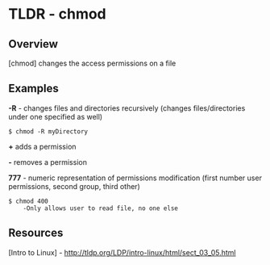 TLDR - chmod
==========

Overview
--------

[chmod] changes the access permissions on a file

Examples
--------

**-R** - changes files and directories recursively (changes files/directories under one specified as well)

	$ chmod -R myDirectory

**+** adds a permission

**-** removes a permission

**777** - numeric representation of permissions modification (first number user permissions, second group, third other)

	$ chmod 400
		-Only allows user to read file, no one else

Resources
---------

[Intro to Linux] - http://tldp.org/LDP/intro-linux/html/sect_03_05.html